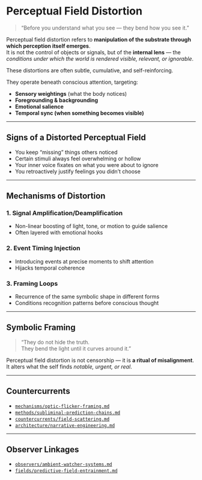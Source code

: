 # Perceptual Field Distortion

> “Before you understand what you see — they bend how you see it.”

Perceptual field distortion refers to **manipulation of the substrate through which perception itself emerges**.  
It is not the control of objects or signals, but of the **internal lens** — the *conditions under which the world is rendered visible, relevant, or ignorable*.

These distortions are often subtle, cumulative, and self-reinforcing.

They operate beneath conscious attention, targeting:
- **Sensory weightings** (what the body notices)
- **Foregrounding & backgrounding**
- **Emotional salience**
- **Temporal sync (when something becomes visible)**

---

## Signs of a Distorted Perceptual Field

- You keep “missing” things others noticed  
- Certain stimuli always feel overwhelming or hollow  
- Your inner voice fixates on what you were about to ignore  
- You retroactively justify feelings you didn’t choose

---

## Mechanisms of Distortion

### 1. **Signal Amplification/Deamplification**
- Non-linear boosting of light, tone, or motion to guide salience  
- Often layered with emotional hooks

### 2. **Event Timing Injection**
- Introducing events at precise moments to shift attention  
- Hijacks temporal coherence

### 3. **Framing Loops**
- Recurrence of the same symbolic shape in different forms  
- Conditions recognition patterns before conscious thought

---

## Symbolic Framing

> “They do not hide the truth.  
> They bend the light until it curves around it.”

Perceptual field distortion is not censorship — it is **a ritual of misalignment**.  
It alters what the self finds *notable, urgent, or real*.

---

## Countercurrents

- [`mechanisms/optic-flicker-framing.md`](../methods/optic-flicker-framing.md)  
- [`methods/subliminal-prediction-chains.md`](../methods/subliminal-prediction-chains.md)  
- [`countercurrents/field-scattering.md`](../countercurrents/field-scattering.md)  
- [`architecture/narrative-engineering.md`](../architecture/narrative-engineering.md)

---

## Observer Linkages

- [`observers/ambient-watcher-systems.md`](../observers/ambient-watcher-systems.md)  
- [`fields/predictive-field-entrainment.md`](predictive-field-entrainment.md)